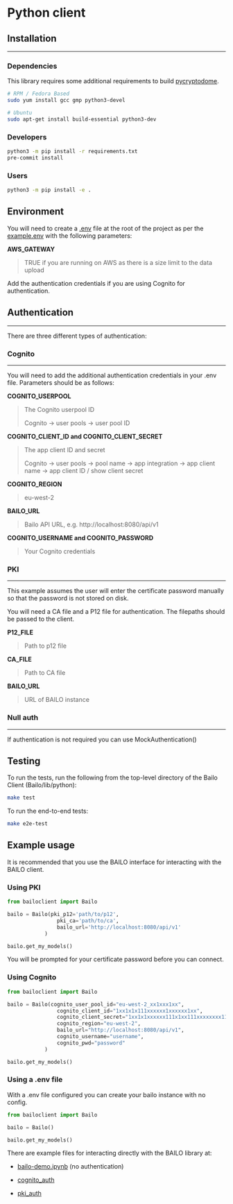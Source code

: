 # Python client

## Installation

---

### Dependencies

This library requires some additional requirements to build [pycryptodome](https://pycryptodome.readthedocs.io/en/latest/src/installation.html).

```bash
# RPM / Fedora Based
sudo yum install gcc gmp python3-devel

# Ubuntu
sudo apt-get install build-essential python3-dev
```

### Developers

```bash
python3 -m pip install -r requirements.txt
pre-commit install
```

### Users

```bash
python3 -m pip install -e .
```

## Environment

You will need to create a [.env](https://pypi.org/project/python-dotenv/#getting-started) file at the root of the
project as per the [example.env](./examples/resources/example.env) with the following parameters:

**AWS_GATEWAY**

> TRUE if you are running on AWS as there is a size limit to the data upload

Add the authentication credentials if you are using Cognito for authentication.

## Authentication

---

There are three different types of authentication:

### Cognito

---

You will need to add the additional authentication credentials in your .env file. Parameters should be as follows:

**COGNITO_USERPOOL**

> The Cognito userpool ID
>
> Cognito -> user pools -> user pool ID

**COGNITO_CLIENT_ID and COGNITO_CLIENT_SECRET**

> The app client ID and secret
>
> Cognito -> user pools -> pool name -> app integration -> app client name -> app client ID / show client secret

**COGNITO_REGION**

> eu-west-2

**BAILO_URL**

> Bailo API URL, e.g. http://localhost:8080/api/v1

**COGNITO_USERNAME and COGNITO_PASSWORD**

> Your Cognito credentials

### PKI

---

This example assumes the user will enter the certificate password manually so that the password is not stored on disk.

You will need a CA file and a P12 file for authentication. The filepaths should be passed to the client.

**P12_FILE**

> Path to p12 file

**CA_FILE**

> Path to CA file

**BAILO_URL**

> URL of BAILO instance

### Null auth

---

If authentication is not required you can use MockAuthentication()

## Testing

To run the tests, run the following from the top-level directory of the Bailo Client (Bailo/lib/python):

```bash
make test
```

To run the end-to-end tests:

```bash
make e2e-test
```

## Example usage

It is recommended that you use the BAILO interface for interacting with the BAILO client.

### Using PKI

```python
from bailoclient import Bailo

bailo = Bailo(pki_p12='path/to/p12',
                pki_ca='path/to/ca',
                bailo_url='http://localhost:8080/api/v1'
            )

bailo.get_my_models()
```

You will be prompted for your certificate password before you can connect.

### Using Cognito

```python
from bailoclient import Bailo

bailo = Bailo(cognito_user_pool_id="eu-west-2_xx1xxx1xx",
                cognito_client_id="1xx1x1x111xxxxxx1xxxxxx1xx",
                cognito_client_secret="1xx1x1xxxxxx111x1xx111xxxxxxxx111xxx1xxx1xx111xx11x",
                cognito_region="eu-west-2",
                bailo_url="http://localhost:8080/api/v1",
                cognito_username="username",
                cognito_pwd="password"
            )

bailo.get_my_models()

```

### Using a .env file

With a .env file configured you can create your bailo instance with no config.

```python
from bailoclient import Bailo

bailo = Bailo()

bailo.get_my_models()

```

There are example files for interacting directly with the BAILO library at:

- [bailo-demo.ipynb](./examples/bailo-demo.ipynb) (no authentication)

- [cognito_auth](./examples/cognito_client.py)

- [pki_auth](./examples/pki_client.py)
